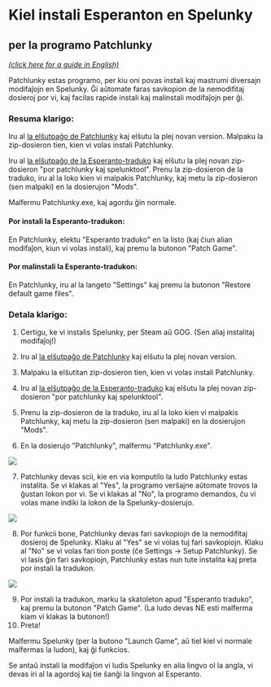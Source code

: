 # Kiel instali Esperanton en Spelunky
## per la programo Patchlunky

[*(click here for a guide in English)*](../howtoinstall-patchlunky.md)

Patchlunky estas programo, per kiu oni povas instali kaj mastrumi diversajn modifaĵojn en Spelunky. Ĝi aŭtomate faras savkopion de la nemodifitaj dosieroj por vi, kaj facilas rapide instali kaj malinstali modifaĵojn per ĝi.

### Resuma klarigo:

Iru al [la elŝutpaĝo de Patchlunky](https://github.com/Worst-vd-plas/Patchlunky/releases) kaj elŝutu la plej novan version. Malpaku la zip-dosieron tien, kien vi volas instali Patchlunky.

Iru al [la elŝutpaĝo de la Esperanto-traduko](https://github.com/Rajzin/Spelunky-Esperanto-traduko/releases/) kaj elŝutu la plej novan zip-dosieron "por patchlunky kaj spelunktool". Prenu la zip-dosieron de la traduko, iru al la loko kien vi malpakis Patchlunky, kaj metu la zip-dosieron (sen malpaki) en la dosierujon "Mods".

Malfermu Patchlunky.exe, kaj agordu ĝin normale.

#### Por instali la Esperanto-tradukon:
En Patchlunky, elektu "Esperanto traduko" en la listo (kaj ĉiun alian modifaĵon, kiun vi volas instali), kaj premu la butonon "Patch Game".

#### Por malinstali la Esperanto-tradukon:
En Patchlunky, iru al la langeto "Settings" kaj premu la butonon "Restore default game files".


### Detala klarigo:

1. Certigu, ke vi instalis Spelunky, per Steam aŭ GOG. (Sen aliaj instalitaj modifaĵoj!)
2. Iru al [la elŝutpaĝo de Patchlunky](https://github.com/Worst-vd-plas/Patchlunky/releases) kaj elŝutu la plej novan version.
3. Malpaku la elŝutitan zip-dosieron tien, kien vi volas instali Patchlunky.

4. Iru al [la elŝutpaĝo de la Esperanto-traduko](https://github.com/Rajzin/Spelunky-Esperanto-traduko/releases/) kaj elŝutu la plej novan zip-dosieron "por patchlunky kaj spelunktool".
5. Prenu la zip-dosieron de la traduko, iru al la loko kien vi malpakis Patchlunky, kaj metu la zip-dosieron (sen malpaki) en la dosierujon "Mods".

6. En la dosierujo "Patchlunky", malfermu "Patchlunky.exe".

![](../ekrankopio-pl-instalado1.png)

7. Patchlunky devas scii, kie en via komputilo la ludo Patchlunky estas instalita. Se vi klakas al "Yes", la programo verŝajne aŭtomate trovos la ĝustan lokon por vi. Se vi klakas al "No", la programo demandos, ĉu vi volas mane indiki la lokon de la Spelunky-dosierujo.

![](../ekrankopio-pl-instalado2.png)

8. Por funkcii bone, Patchlunky devas fari savkopiojn de la nemodifitaj dosieroj de Spelunky. Klaku al "Yes" se vi volas tuj fari savkopiojn. Klaku al "No" se vi volas fari tion poste (ĉe Settings -> Setup Patchlunky). Se vi lasis ĝin fari savkopiojn, Patchlunky estas nun tute instalita kaj preta por instali la tradukon.

![](../ekrankopio-patchlunky.png)

9. Por instali la tradukon, marku la skatoleton apud "Esperanto traduko", kaj premu la butonon "Patch Game". (La ludo devas NE esti malferma kiam vi klakas la butonon!)
10. Preta!

Malfermu Spelunky (per la butono "Launch Game", aŭ tiel kiel vi normale malfermas la ludon), kaj ĝi funkcios.

Se antaŭ instali la modifaĵon vi ludis Spelunky en alia lingvo ol la angla, vi devas iri al la agordoj kaj tie ŝanĝi la lingvon al Esperanto.
